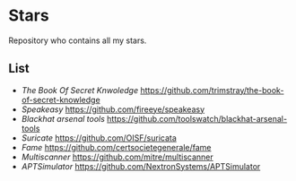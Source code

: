 # Stars
Repository who contains all my stars.

## List 

- *The Book Of Secret Knwoledge* https://github.com/trimstray/the-book-of-secret-knowledge
- *Speakeasy* https://github.com/fireeye/speakeasy
- *Blackhat arsenal tools* https://github.com/toolswatch/blackhat-arsenal-tools
- *Suricate* https://github.com/OISF/suricata
- *Fame* https://github.com/certsocietegenerale/fame
- *Multiscanner* https://github.com/mitre/multiscanner
- *APTSimulator* https://github.com/NextronSystems/APTSimulator
